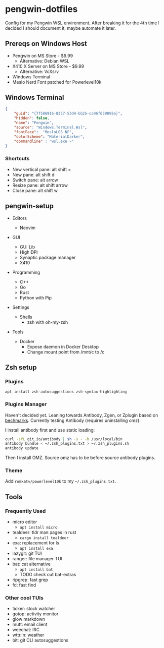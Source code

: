 # pengwin-dotfiles
Config for my Pengwin WSL environment. After breaking it for the 4th time I decided I should document it, maybe automate it later.

## Prereqs on Windows Host
- Pengwin on MS Store - $9.99
    - Alternative: Debian WSL
- X410 X Server on MS Store - $9.99
    - Alternative: VcXsrv
- Windows Terminal
- Meslo Nerd Font patched for Powerlevel10k

## Windows Terminal

```json
{
    "guid": "{7f586916-8357-53d4-bb2b-ca96f639898a}",
    "hidden": false,
    "name": "Pengwin",
    "source": "Windows.Terminal.Wsl",
    "fontFace":  "MesloLGS NF",
    "colorScheme": "MaterialDarker",
    "commandline" : "wsl.exe ~"
}   
```

### Shortcuts

- New vertical pane: alt shift =
- New pane: alt shift d
- Switch pane: alt arrow
- Resize pane: alt shift arrow
- Close pane: alt shift w

## pengwin-setup

- Editors
    - Neovim
- GUI
    - GUI Lib
    - High DPI
    - Synaptic package manager
    - X410

- Programming
    - C++
    - Go
    - Rust
    - Python with Pip
- Settings
    - Shells
        - zsh with oh-my-zsh
- Tools
    - Docker
        - Expose daemon in Docker Desktop
        - Change mount point from /mnt/c to /c

## Zsh setup

### Plugins ###
`apt install zsh-autosuggestions zsh-syntax-highlighting`

### Plugins Manager ###
Haven't decided yet. Leaning towards Antibody, Zgen, or Zplugin based on [bechmarks](https://gist.github.com/laggardkernel/4a4c4986ccdcaf47b91e8227f9868ded). Currently testing Antibody (requires uninstalling omz).

I install antibody first and use static loading:
```bash
curl -sfL git.io/antibody | sh -s - -b /usr/local/bin
antibody bundle < ~/.zsh_plugins.txt > ~/.zsh_plugins.sh
antibody update
```
Then I install OMZ. Source omz has to be before source antibody plugins.

### Theme ###

Add `romkatv/powerlevel10k` to my `~/.zsh_plugins.txt`.

## Tools

### Frequently Used
- micro editor
    - `apt install micro`
- tealdeer: tldr man pages in rust
    - `cargo install tealdeer`
- exa: replacement for ls
    - `apt install exa`
- lazygit: git TUI
- ranger: file manager TUI
- bat: cat alternative
    - `apt install bat`
    - TODO check out bat-extras
- ripgrep: fast grep
- fd: fast find

### Other cool TUIs
- ticker: stock watcher
- gotop: activity monitor
- glow markdown
- mutt: email client
- weechat: IRC
- wttr.in: weather
- bit: git CLI autosuggestions
